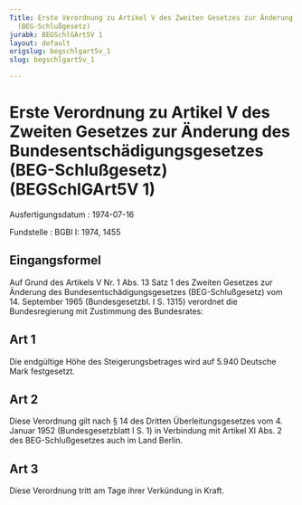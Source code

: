 ```yaml
---
Title: Erste Verordnung zu Artikel V des Zweiten Gesetzes zur Änderung des Bundesentschädigungsgesetzes
  (BEG-Schlußgesetz)
jurabk: BEGSchlGArt5V 1
layout: default
origslug: begschlgart5v_1
slug: begschlgart5v_1

---
```


# Erste Verordnung zu Artikel V des Zweiten Gesetzes zur Änderung des Bundesentschädigungsgesetzes (BEG-Schlußgesetz) (BEGSchlGArt5V 1)

Ausfertigungsdatum
:   1974-07-16

Fundstelle
:   BGBl I: 1974, 1455



## Eingangsformel

Auf Grund des Artikels V Nr. 1 Abs. 13 Satz 1 des Zweiten Gesetzes zur
Änderung des Bundesentschädigungsgesetzes (BEG-Schlußgesetz) vom 14.
September 1965 (Bundesgesetzbl. I S. 1315) verordnet die
Bundesregierung mit Zustimmung des Bundesrates:


## Art 1

Die endgültige Höhe des Steigerungsbetrages wird auf 5.940 Deutsche
Mark festgesetzt.


## Art 2

Diese Verordnung gilt nach § 14 des Dritten Überleitungsgesetzes vom
4\. Januar 1952 (Bundesgesetzblatt I S. 1) in Verbindung mit Artikel XI
Abs. 2 des BEG-Schlußgesetzes auch im Land Berlin.


## Art 3

Diese Verordnung tritt am Tage ihrer Verkündung in Kraft.

